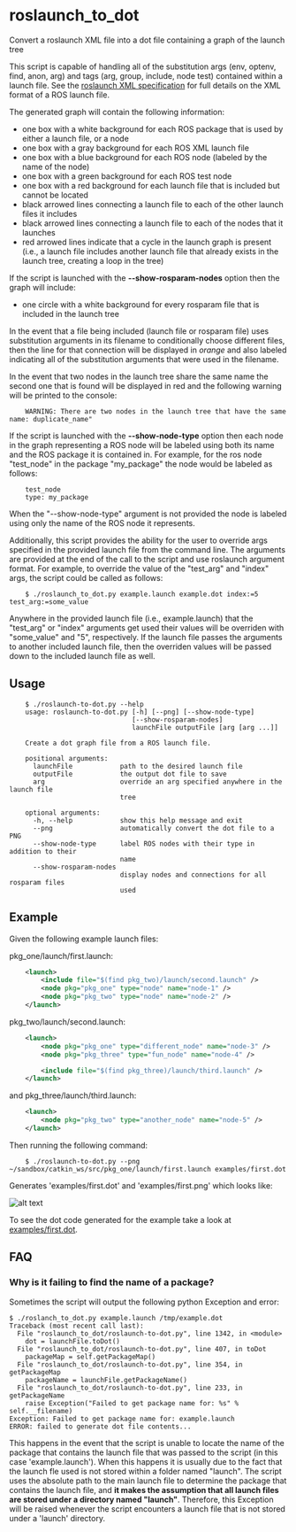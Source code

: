 # roslaunch_to_dot
Convert a roslaunch XML file into a dot file containing a graph of the launch tree

This script is capable of handling all of the substitution args (env, optenv, find, anon, arg) and tags (arg, group, include, node test) contained within a launch file. See the [roslaunch XML specification](http://wiki.ros.org/roslaunch/XML) for full details on the XML format of a ROS launch file.

The generated graph will contain the following information:

- one box with a white background for each ROS package that is used by either a launch file, or a node
- one box with a gray background for each ROS XML launch file
- one box with a blue background for each ROS node (labeled by the name of the node)
- one box with a green background for each ROS test node
- one box with a red background for each launch file that is included but cannot be located
- black arrowed lines connecting a launch file to each of the other launch files it includes
- black arrowed lines connecting a launch file to each of the nodes that it launches
- red arrowed lines indicate that a cycle in the launch graph is present (i.e., a launch file includes another launch file that already exists in the launch tree, creating a loop in the tree)

If the script is launched with the **--show-rosparam-nodes** option then the graph will include:

- one circle with a white background for every rosparam file that is included in the launch tree

In the event that a file being included (launch file or rosparam file) uses substitution arguments in its filename to conditionally choose different files, then the line for that connection will be displayed in *orange* and also labeled indicating all of the substitution arguments that were used in the filename.

In the event that two nodes in the launch tree share the same name the second one that is found will be displayed in red and the following warning will be printed to the console:

```
    WARNING: There are two nodes in the launch tree that have the same name: duplicate_name"
```

If the script is launched with the **--show-node-type** option then each node in the graph representing a ROS node will be labeled using both its name and the ROS package it is contained in. For example, for the ros node "test_node" in the package "my_package" the node would be labeled as follows:

```
    test_node
    type: my_package
```

When the "--show-node-type" argument is not provided the node is labeled using only the name of the ROS node it represents.

Additionally, this script provides the ability for the user to override args specified in the provided launch file from the command line. The arguments are provided at the end of the call to the script and use roslaunch argument format. For example, to override the value of the "test_arg" and "index" args, the script could be called as follows:

```
    $ ./roslaunch_to_dot.py example.launch example.dot index:=5 test_arg:=some_value
```

Anywhere in the provided launch file (i.e., example.launch) that the "test_arg" or "index" arguments get used their values will be overriden with "some_value" and "5", respectively. If the launch file passes the arguments to another included launch file, then the overriden values will be passed down to the included launch file as well.

## Usage

```
    $ ./roslaunch-to-dot.py --help
    usage: roslaunch-to-dot.py [-h] [--png] [--show-node-type]
                               [--show-rosparam-nodes]
                               launchFile outputFile [arg [arg ...]]

    Create a dot graph file from a ROS launch file.

    positional arguments:
      launchFile            path to the desired launch file
      outputFile            the output dot file to save
      arg                   override an arg specified anywhere in the launch file
                            tree

    optional arguments:
      -h, --help            show this help message and exit
      --png                 automatically convert the dot file to a PNG
      --show-node-type      label ROS nodes with their type in addition to their
                            name
      --show-rosparam-nodes
                            display nodes and connections for all rosparam files
                            used
```

## Example

Given the following example launch files:

pkg_one/launch/first.launch:

```xml
    <launch>
        <include file="$(find pkg_two)/launch/second.launch" />
        <node pkg="pkg_one" type="node" name="node-1" />
        <node pkg="pkg_two" type="node" name="node-2" />
    </launch>
```

pkg_two/launch/second.launch:

```xml
    <launch>
        <node pkg="pkg_one" type="different_node" name="node-3" />
        <node pkg="pkg_three" type="fun_node" name="node-4" />

        <include file="$(find pkg_three)/launch/third.launch" />
    </launch>
```

and pkg_three/launch/third.launch:

```xml
    <launch>
        <node pkg="pkg_two" type="another_node" name="node-5" />
    </launch>
```

Then running the following command:

```
    $ ./roslaunch-to-dot.py --png ~/sandbox/catkin_ws/src/pkg_one/launch/first.launch examples/first.dot
```

Generates 'examples/first.dot' and 'examples/first.png' which looks like:

![alt text](https://github.com/bponsler/roslaunch_to_dot/raw/master/examples/first.png "Example dot graph")

To see the dot code generated for the example take a look at [examples/first.dot](https://github.com/bponsler/roslaunch_to_dot/raw/master/examples/first.dot).

## FAQ

### Why is it failing to find the name of a package?

Sometimes the script will output the following python Exception and error:

    $ ./roslanch_to_dot.py example.launch /tmp/example.dot
    Traceback (most recent call last):
      File "roslaunch_to_dot/roslaunch-to-dot.py", line 1342, in <module>
        dot = launchFile.toDot()
      File "roslaunch_to_dot/roslaunch-to-dot.py", line 407, in toDot
        packageMap = self.getPackageMap()
      File "roslaunch_to_dot/roslaunch-to-dot.py", line 354, in getPackageMap
        packageName = launchFile.getPackageName()
      File "roslaunch_to_dot/roslaunch-to-dot.py", line 233, in getPackageName
        raise Exception("Failed to get package name for: %s" % self.__filename)
    Exception: Failed to get package name for: example.launch
    ERROR: failed to generate dot file contents...

This happens in the event that the script is unable to locate the name of the package that contains the launch file that was passed to the script (in this case 'example.launch'). When this happens it is usually due to the fact that the launch fle used is not stored within a folder named "launch". The script uses the absolute path to the main launch file to determine the package that contains the launch file, and **it makes the assumption that all launch files are stored under a directory named "launch"**. Therefore, this Exception will be raised whenever the script encounters a launch file that is not stored under a 'launch' directory.